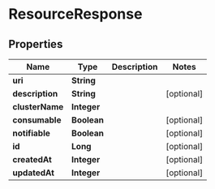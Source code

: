 
# ResourceResponse

## Properties
Name | Type | Description | Notes
------------ | ------------- | ------------- | -------------
**uri** | **String** |  | 
**description** | **String** |  |  [optional]
**clusterName** | **Integer** |  | 
**consumable** | **Boolean** |  |  [optional]
**notifiable** | **Boolean** |  |  [optional]
**id** | **Long** |  |  [optional]
**createdAt** | **Integer** |  |  [optional]
**updatedAt** | **Integer** |  |  [optional]



